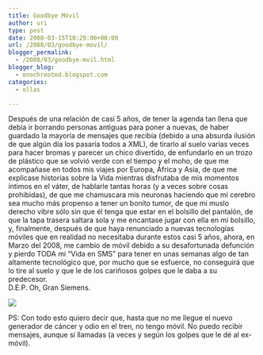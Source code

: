 ```yaml
---
title: Goodbye Móvil
author: uri
type: post
date: 2008-03-15T10:29:00+00:00
url: /2008/03/goodbye-movil/
blogger_permalink:
  - /2008/03/goodbye-mvil.html
blogger_blog:
  - enochrooted.blogspot.com
categories:
  - ollas

---
```

Después de una relación de casi 5 años, de tener la agenda tan llena que debía ir borrando personas antiguas para poner a nuevas, de haber guardado la mayoría de mensajes que recibía (debido a una absurda ilusión de que algún día los pasaría todos a XML), de tirarlo al suelo varias veces para hacer bromas y parecer un chico divertido, de enfundarlo en un trozo de plástico que se volvió verde con el tiempo y el moho, de que me acompañase en todos mis viajes por Europa, África y Asia, de que me explicase historias sobre la Vida mientras disfrutaba de mis momentos íntimos en el váter, de hablarle tantas horas (y a veces sobre cosas prohibidas), de que me chamuscara mis neuronas haciendo que mi cerebro sea mucho más propenso a tener un bonito tumor, de que mi muslo derecho vibre sólo sin que él tenga que estar en el bolsillo del pantalón, de que la tapa trasera saltara sola y me encantase jugar con ella en mi bolsillo, y, finalmente, después de que haya renunciado a nuevas tecnologías móviles que en realidad no necesitaba durante estos casi 5 años, ahora, en Marzo del 2008, me cambio de móvil debido a su desafortunada defunción y pierdo TODA mi &#8220;Vida en SMS&#8221; para tener en unas semanas algo de tan altamente tecnológico que, por mucho que se esfuerce, no conseguirá que lo tire al suelo y que le de los cariñosos golpes que le daba a su predecesor.  
D.E.P. Oh, Gran Siemens.

[<img style="display:block;text-align:center;cursor:hand;margin:0 auto 10px;" src="http://4.bp.blogspot.com/_WEHvyZj_jiU/R9uqQfc9KkI/AAAAAAAABGs/1yKCsjVdSIY/s320/DEP.jpg" border="0" />][1]

PS: Con todo esto quiero decir que, hasta que no me llegue el nuevo generador de cáncer y odio en el tren, no tengo móvil. No puedo recibir mensajes, aunque sí llamadas (a veces y según los golpes que le dé al ex-móvil). 

<div class="blogger-post-footer">
  <img width='1' height='1' />
</div>

 [1]: http://4.bp.blogspot.com/_WEHvyZj_jiU/R9uqQfc9KkI/AAAAAAAABGs/1yKCsjVdSIY/s1600-h/DEP.jpg
